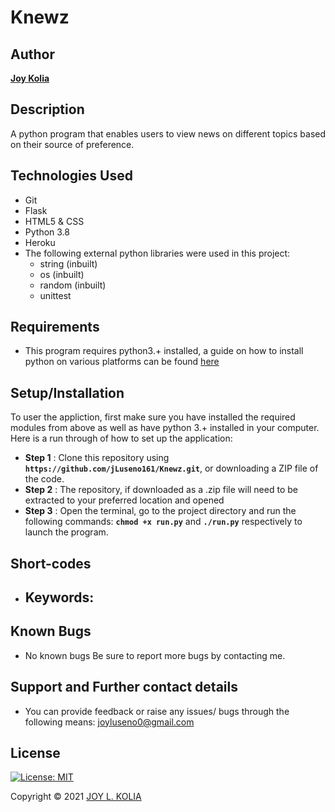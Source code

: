 # Knewz

## Author

[**Joy Kolia**](https://github.com/jLuseno161)

## Description
A python program that enables users to view news on different topics based on their source of preference.

## Technologies Used

* Git
* Flask
* HTML5 & CSS
* Python 3.8
* Heroku
* The following external python libraries were used in this project:
    - string (inbuilt)
    - os (inbuilt)
    - random (inbuilt)
    - unittest

## Requirements

* This program requires python3.+ installed, a guide on how to install python on various platforms can be found [here](https://www.python.org/)

## Setup/Installation

To user the appliction, first make sure you have installed the required modules from above as well as have python 3.+ installed in your computer.
Here is a run through of how to set up the application:
* **Step 1** : Clone this repository using **`https://github.com/jLuseno161/Knewz.git`**, or downloading a ZIP file of the code.
* **Step 2** : The repository, if downloaded as a .zip file will need to be extracted to your preferred location and opened
* **Step 3** : Open the terminal, go to the project directory and run the following commands: **`chmod +x run.py`** and **`./run.py`** respectively to launch the program.

## Short-codes

* Keywords:
    -

## Known Bugs

* No known bugs
Be sure to report more bugs by contacting me.

## Support and Further contact details

* You can provide feedback or raise any issues/ bugs through the following means:
 joyluseno0@gmail.com

## License

[![License: MIT](https://img.shields.io/badge/License-MIT-yellow.svg)](LICENSE)

Copyright © 2021  [JOY L. KOLIA](https://github.com/jLuseno161)
